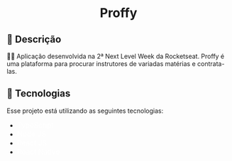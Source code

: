 <h1 align='center'>Proffy</h1>
</p>

## 🔖 Descrição
<p>👨‍🏫 Aplicação desenvolvida na 2ª Next Level Week da Rocketseat. Proffy é uma plataforma para procurar instrutores de variadas matérias e contrata-las.<p>

## 🚀 Tecnologias
Esse projeto está utilizando as seguintes tecnologias:
- <a href="https://www.typescriptlang.org/" style="text-decoration: none; font-size: 16px; color: #fff;" >TypeScript </a>
- <a href="https://nodejs.org/en/" style="text-decoration: none; font-size: 16px; color: #fff;" >Node JS </a>
- <a href="https://pt-br.reactjs.org/" style="text-decoration: none; font-size: 16px; color: #fff;" >React JS </a>
- <a href="https://reactnative.dev/" style="text-decoration: none; font-size: 16px; color: #fff;" >React Native </a>
